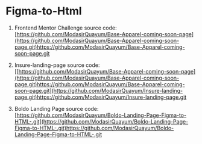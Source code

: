 # Figma-to-Html

1. Frontend Mentor Challenge
   source code: [https://github.com/ModasirQuayum/Base-Apparel-coming-soon-page](https://github.com/ModasirQuayum/Base-Apparel-coming-soon-page.git)https://github.com/ModasirQuayum/Base-Apparel-coming-soon-page.git
2. Insure-landing-page
   source code: [[https://github.com/ModasirQuayum/Base-Apparel-coming-soon-page](https://github.com/ModasirQuayum/Base-Apparel-coming-soon-page.git)https://github.com/ModasirQuayum/Base-Apparel-coming-soon-page.git](https://github.com/ModasirQuayum/Insure-landing-page.git)https://github.com/ModasirQuayum/Insure-landing-page.git

3. Boldo Landing Page
   source code: [https://github.com/ModasirQuayum/Boldo-Landing-Page-Figma-to-HTML-.git](https://github.com/ModasirQuayum/Boldo-Landing-Page-Figma-to-HTML-.git)https://github.com/ModasirQuayum/Boldo-Landing-Page-Figma-to-HTML-.git
